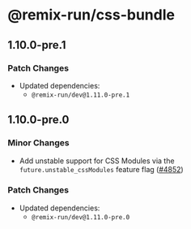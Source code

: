 # @remix-run/css-bundle

## 1.10.0-pre.1

### Patch Changes

- Updated dependencies:
  - `@remix-run/dev@1.11.0-pre.1`

## 1.10.0-pre.0

### Minor Changes

- Add unstable support for CSS Modules via the `future.unstable_cssModules` feature flag ([#4852](https://github.com/remix-run/remix/pull/4852))

### Patch Changes

- Updated dependencies:
  - `@remix-run/dev@1.11.0-pre.0`
